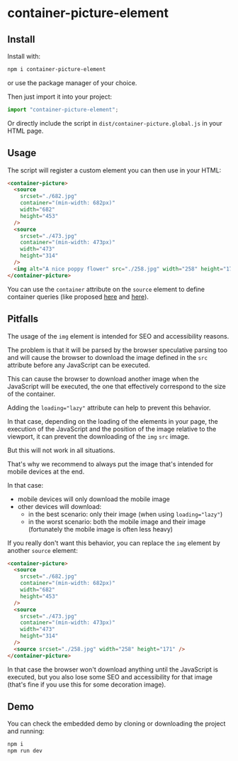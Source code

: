 # container-picture-element

## Install

Install with:

```bash
npm i container-picture-element
```

or use the package manager of your choice.

Then just import it into your project:

```js
import "container-picture-element";
```

Or directly include the script in `dist/container-picture.global.js` in your HTML page.

## Usage

The script will register a custom element you can then use in your HTML:

```html
<container-picture>
  <source
    srcset="./682.jpg"
    container="(min-width: 682px)"
    width="682"
    height="453"
  />
  <source
    srcset="./473.jpg"
    container="(min-width: 473px)"
    width="473"
    height="314"
  />
  <img alt="A nice poppy flower" src="./258.jpg" width="258" height="171" />
</container-picture>
```

You can use the `container` attribute on the `source` element to define container queries (like proposed [here](https://github.com/w3c/csswg-drafts/issues/5889) and [here](https://github.com/whatwg/html/issues/10182)).

## Pitfalls

The usage of the `img` element is intended for SEO and accessibility reasons.

The problem is that it will be parsed by the browser speculative parsing too and will cause the browser to download the image defined in the `src` attribute before any JavaScript can be executed.

This can cause the browser to download another image when the JavaScript will be executed, the one that effectively correspond to the size of the container.

Adding the `loading="lazy"` attribute can help to prevent this behavior.

In that case, depending on the loading of the elements in your page, the execution of the JavaScript and the position of the image relative to the viewport, it can prevent the downloading of the `img` `src` image.

But this will not work in all situations.

That's why we recommend to always put the image that's intended for mobile devices at the end.

In that case:

- mobile devices will only download the mobile image
- other devices will download:
  - in the best scenario: only their image (when using `loading="lazy"`)
  - in the worst scenario: both the mobile image and their image (fortunately the mobile image is often less heavy)

If you really don't want this behavior, you can replace the `img` element by another `source` element:

```html
<container-picture>
  <source
    srcset="./682.jpg"
    container="(min-width: 682px)"
    width="682"
    height="453"
  />
  <source
    srcset="./473.jpg"
    container="(min-width: 473px)"
    width="473"
    height="314"
  />
  <source srcset="./258.jpg" width="258" height="171" />
</container-picture>
```

In that case the browser won't download anything until the JavaScript is executed, but you also lose some SEO and accessibility for that image (that's fine if you use this for some decoration image).

## Demo

You can check the embedded demo by cloning or downloading the project and running:

```bash
npm i
npm run dev
```
